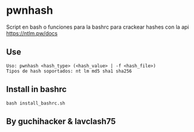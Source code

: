 # pwnhash
Script en bash o funciones para la bashrc para crackear hashes con la api https://ntlm.pw/docs
## Use
```
Uso: pwnhash <hash_type> (<hash_value> | -f <hash_file>)
Tipos de hash soportados: nt lm md5 sha1 sha256
```

## Install in bashrc
```
bash install_bashrc.sh
```

## By guchihacker & lavclash75
